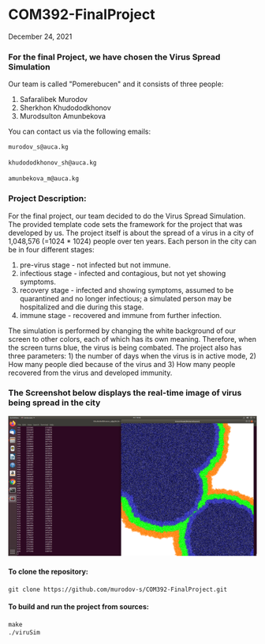# COM392-FinalProject
  December 24, 2021
  
### For the final Project, we have chosen the Virus Spread Simulation 

Our team is called "Pomerebucen" and it consists of three people:
  1. Safaralibek Murodov  
  2. Sherkhon Khudododkhonov
  3. Murodsulton Amunbekova
  
You can contact us via the following emails:
 
    murodov_s@auca.kg
  
    khudododkhonov_sh@auca.kg 
  
    amunbekova_m@auca.kg

### Project Description: 

For the final project, our team decided to do the Virus Spread Simulation. The provided template code sets the framework for the project that was developed by us. 
The project itself is about the spread of a virus in a city of 1,048,576 (=1024 * 1024) people over ten years. Each person in the city can be in four different stages:

  1. pre-virus stage - not infected but not immune.
  2. infectious stage - infected and contagious, but not yet showing symptoms.
  3. recovery stage -  infected and showing symptoms, assumed to be quarantined and no longer infectious; a simulated person may be hospitalized and die during this stage.
  4. immune stage - recovered and immune from further infection. 
  
The simulation is performed by changing the white background of our screen to other colors, each of which has its own meaning. Therefore, when the screen turns blue, the virus is being combated. The project also has three parameters: 1) the number of days when the virus is in active mode, 2) How many people died because of the virus and 3) How many people recovered from the virus and developed immunity. 

### The Screenshot below displays the real-time image of virus being spread in the city 

![](Screenshot%20from%202021-12-24%2019-42-17.png)

#### To clone the repository:

    git clone https://github.com/murodov-s/COM392-FinalProject.git



#### To build  and run the project from sources:

    make
    ./viruSim

